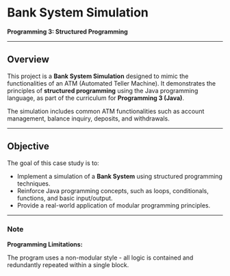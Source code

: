 # Bank System Simulation  
**Programming 3: Structured Programming**  

---

## Overview  
This project is a **Bank System Simulation** designed to mimic the functionalities of an ATM (Automated Teller Machine). It demonstrates the principles of **structured programming** using the Java programming language, as part of the curriculum for **Programming 3 (Java)**.  

The simulation includes common ATM functionalities such as account management, balance inquiry, deposits, and withdrawals.  

---

## Objective  
The goal of this case study is to:  
- Implement a simulation of a **Bank System** using structured programming techniques.  
- Reinforce Java programming concepts, such as loops, conditionals, functions, and basic input/output.  
- Provide a real-world application of modular programming principles.  

---

### Note
**Programming Limitations:**

The program uses a non-modular style - all logic is contained and redundantly repeated within a single block.
